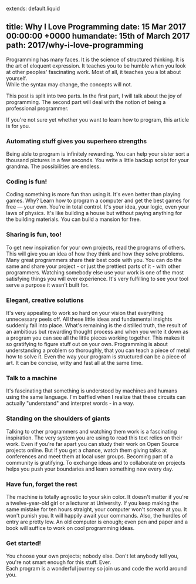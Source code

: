 extends: default.liquid

title:      Why I Love Programming
date:       15 Mar 2017 00:00:00 +0000
humandate:  15th of March 2017
path:       2017/why-i-love-programming
---

Programming has many faces. It is the science of structured thinking.
It is the art of eloquent expression.
It teaches you to be humble when you look at other peoples' fascinating work. 
Most of all, it teaches you a lot about yourself.  
While the syntax may change, the concepts will not.

This post is split into two parts.
In the first part, I will talk about the joy of programming.
The second part will deal with the notion of being a professional programmer.

If you're not sure yet whether you want to learn how to program, this article is for you.

### Automating stuff gives you superhero strengths

Being able to program is infinitely rewarding. You can help your sister sort a
thousand pictures in a few seconds. You write a little backup
script for your grandma. The possibilities are endless.

### Coding is fun!

Coding something is more fun than using it. It's even better than playing games.
Why? Learn how to program a computer and get the best games for free &mdash; your own.
You're in total control. It's your idea, your logic, even your laws of physics.
It's like building a house but without paying anything for the
building materials. You can build a mansion for free.

### Sharing is fun, too!

To get new inspiration for your own projects, read the programs of others.
This will give you an idea of how they think and how they solve problems.
Many great programmers share their best code with you.
You can do the same and share your project - or just the prettiest parts of it - with other programmers.
Watching somebody else use your work is one
of the most satisfying things you will ever experience.
It's very fulfilling to see your tool serve a purpose it wasn't built for.

### Elegant, creative solutions

It's very appealing to work so hard on your vision that everything unnecessary peels off.
All these little ideas and fundamental insights suddenly fall into place.
What's remaining is the distilled truth, the result of an ambitious but rewarding thought process
and when you write it down as a program you can see all the little pieces working together.
This makes it so gratifying to figure stuff out on your own.
Programming is about understanding a problem so thoroughly, that you can teach a
piece of metal how to solve it.
Even the way your program is structured can be a piece of art.
It can be concise, witty and fast all at the same time.

### Talk to a machine

It's fascinating that something is understood by machines and humans using the same language.
I'm baffled when I realize that these circuits can actually "understand" and interpret words - in a way.

### Standing on the shoulders of giants

Talking to other programmers and watching them work is a fascinating inspiration. 
The very system you are using to read this text relies on their work.
Even if you're far apart you can study their work on Open Source projects online.
But if you get a chance, watch them giving talks at conferences and meet them at local user groups.
Becoming part of a community is gratifying.
To exchange ideas and to collaborate on projects helps you push your boundaries and learn something new every day.

### Have fun, forget the rest

The machine is totally agnostic to your skin color. It doesn't matter if you're a twelve-year-old girl or a lecturer at University.
If you keep making the same mistake for ten hours straight, your computer won't scream at you. It won't punish you. It will happily await your commands. Also, the hurdles of entry are pretty low. An old computer is enough; even pen and paper and a book will suffice to work on cool programming ideas.

### Get started!

You choose your own projects; nobody else.
Don't let anybody tell you, you're not smart enough for this stuff. Ever.  
Each program is a wonderful journey so join us and code the world around you.

